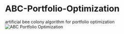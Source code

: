 # ABC-Portfolio-Optimization
artificial bee colony algorithm for portfolio optimization
![ABC Portfolio Optimization](https://user-images.githubusercontent.com/11339420/188983192-a5f3e2b6-6b39-47c5-8b54-da569adfbc5a.jpg)
